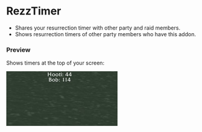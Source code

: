 # RezzTimer

- Shares your resurrection timer with other party and raid members.
- Shows resurrection timers of other party members who have this addon.

### Preview

Shows timers at the top of your screen:

![Preview](/preview.jpg?raw=true "Preview")
